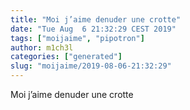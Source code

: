 ```yaml
---
title: "Moi j’aime denuder une crotte"
date: "Tue Aug  6 21:32:29 CEST 2019"
tags: ["moijaime", "pipotron"]
author: m1ch3l
categories: ["generated"]
slug: "moijaime/2019-08-06-21:32:29"
---
```


Moi j’aime denuder une crotte

